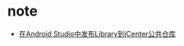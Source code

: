 # note

- [在Android Studio中发布Library到jCenter公共仓库](http://alphayang.github.io/2015/10/19/distribute-android-library-to-jcetner/)
